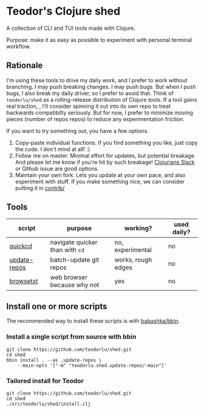 # Teodor's Clojure shed

A collection of CLI and TUI tools made with Clojure.

Purpose: make it as easy as possible to experiment with personal terminal workflow.

## Rationale

I'm using these tools to drive my daily work, and I prefer to work without branching.
I may push breaking changes.
I may push bugs.
But when I push bugs, I also break my daily driver, so I prefer to avoid that.
Think of `teodorlu/shed` as a rolling-release distribution of Clojure tools.
If a tool gains real traction, , I'll consider spinning it out into its own repo to treat backwards compatibilty seriously.
But for now, I prefer to minimize moving pieces (number of repos repos) to reduce any experimentation friction.

If you want to try something out, you have a few options.

1. Copy-paste individual functions.
   If you find something you like, just copy the code.
   I don't mind at all! :)
2. Follow me on master.
   Minimal effort for updates, but potential breakage.
   And please let me know if you're hit by such breakage!
   [Clojurians Slack][clojurians-slack] or Github issue are good options.
3. Maintain your own fork.
   Lets you update at your own pace, and also experiment with stuff.
   If you make something nice, we can consider putting it in [contrib/]

[contrib/]: ./contrib/
[clojurians-slack]: https://clojurians.slack.com/

## Tools

| script         | purpose                         | working?           | used daily? |
|----------------|---------------------------------|--------------------|-------------|
| [quickcd]      | navigate quicker than with `cd` | no, experimental   | no          |
| [update-repos] | batch-update git repos          | works, rough edges | no          |
| [browsetxt]    | web browser because why not     | yes                | no          |

[quickcd]: https://github.com/teodorlu/shed/tree/master/contrib/quickcd
[update-repos]: https://github.com/teodorlu/shed/tree/master/contrib/update-repos
[browsetxt]: https://github.com/teodorlu/shed/tree/master/contrib/browsetxt

## Install one or more scripts

The recommended way to install these scripts is with [babashka/bbin][babashka-bbin].

[babashka-bbin]: https://github.com/babashka/bbin

<!-- Note: commenting out the following because bbin does not seem to install multiple binaries. -->
<!-- ### Install all scripts from Github `master` with bbin: -->

<!--     bbin install io.github.teodorlu/shed --latest-sha -->

<!-- ### Install all scripts from source with bbin: -->

<!--     git clone https://github.com/teodorlu/shed.git -->
<!--     cd shed -->
<!--     bbin install . -->

<!-- Any changes you make to the Clojure source files will now be reflected instantly in your locally installed scripts. -->

### Install a single script from source with bbin

    git clone https://github.com/teodorlu/shed.git
    cd shed
    bbin install . --as ,update-repos \
        --main-opts '["-m" "teodorlu.shed.update-repos/-main"]'

### Tailored install for Teodor

    git clone https://github.com/teodorlu/shed.git
    cd shed
    ./src/teodorlu/shed/install.clj

